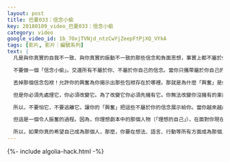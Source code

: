 ```yaml
---
layout: post
title: 巴夏033：信念小偷
key: 20180109_video_巴夏033：信念小偷
category: video
google_video_id: 1b_7OxjTVNjd_ntzCwYjZeepFtPjXQ_VYkA
tags: [影片, 影片｜編號系列]
text: |
  凡是與你真實的自我不一致、與你真實的振動不一致的那些信念和負面思想，事實上都不屬於你。在某種意義上，它們來自於你的父母、來自於社會、來自於你的朋友們，是你從他們那裡「借來的」，出於各種各樣的原因「借來的」，而不是自有的。總之，它們不屬於你、不是你自己的。如果你一直攜帶著不屬於你的信念，那就是所謂的「偷」。

  不要做一個「信念小偷」。交還所有不屬於你、不屬於你自己的信念。當你只攜帶屬於你自己的信念時，你會感覺輕鬆，自由，不費力。你唯一會感覺「沉重、拖累」的時候，是當你攜帶著不屬於你自己的東西，因為它們不合適你。它們對你來說太沉重了，與你太不一樣了，對你來說不合適，與你不一致。

  丟掉那個信念包袱！允許你的興奮為你揭示出那些包袱存在於哪裡。那就是為什麼「興奮」是如此完整的一個工具包。因為當你移動進入你的興奮時，它總是會把你的注意力準確帶到它需要被帶到的地方，來展示給你：「哪些是與你的真實自我不一致的。」通過認識到這個信念是什麼、以及為什麼它會在那裡，以便於你與自己校準。並認識到：如果它不能與你諧調一致，那麼它就不屬於你，它是不合邏輯的、荒謬的，它沒必要你信念結構的一部分。所以，不要抓住它，讓它走，丟掉它，跑開。

  但是你必須先處理它，你必須改變它。為了改變它你必須先擁有它。你無法改變你沒擁有的東西。所以你無法只是掩飾過去，我們沒有說去忽視它，我們不是在說：「哦，是的，這些東西我不想看，那我去看看其它的。」不是這樣！你必須完全徹底的面對它，充分放大它、擴大它，你必須真正弄懂它。你必須真的識別出，與你真正的自己不一致的那個定義是什麼。因為只有通過真正的識別，那個信念才會顯現出不合邏輯和荒謬。當它終於顯現出荒謬性，你認識到它不屬於你時，它就會自動消融、分解，你不需要再做任何來放掉它。

  所以，不要怕它，不要逃離它。讓你的「興奮」把這些不屬於你的信念展示給你。當你越來越成為你理想劇本中的那個人，更多不屬於你的東西就會從隱蔽之處出現，並放大給你看。

  但這是一個令人振奮的過程。因為，你理想劇本中的那個人物（「理想的自己」），在面對你現在的各種情況又會怎麼反應、怎麼處理，這才是重點。當一個與你的真實不一致的信念被揭曉時，你必須像理想劇本中的人那樣，以積極的方式來回應，而不是你以前的回應方式。否則，如果你只是用你舊的方式來回應的話，那麼你就是在強化這樣一個事實：你還沒有真正成為理想劇本中的那個人。那麼，你所擁有的體驗就只是現在這個你的體驗，而不是你想成為的那個人的體驗。

  所以，如果你真的希望自己成為那個人，那麼，你要在想法、語言、行動等所有方面成為那個人，並用那個人會用的方式來體驗生活、經歷人生、以及與他人互動。因為，他就是你想成為的人。就這麼簡單！
---
```


{%- include algolia-hack.html -%}
